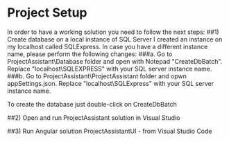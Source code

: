 # Project Setup
In order to have a working solution you need to follow the next steps:
  ##1) Create database on a local instance of SQL Server
  I created an instance on my localhost called SQLExpress. In case you have a different instance name, please perform the following changes:
    ###a. Go to ProjectAssistant\Database folder and open with Notepad "CreateDbBatch". Replace "localhost\SQLEXPRESS" with your SQL server instance name.
    ###b. Go to ProjectAssistant\ProjectAssistant folder and opwn appSettings.json. Replace "localhost\\SQLExpress" with your SQL server instance name.
    
   To create the database just double-click on CreateDbBatch
  
  ##2) Open and run ProjectAssistant solution in Visual Studio
  
  ##3) Run Angular solution ProjectAssistantUI - from Visual Studio Code
